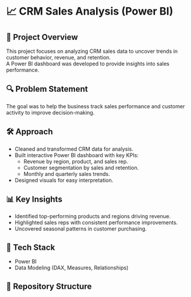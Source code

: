 # 📈 CRM Sales Analysis (Power BI)

## 📌 Project Overview
This project focuses on analyzing CRM sales data to uncover trends in customer behavior, revenue, and retention.  
A Power BI dashboard was developed to provide insights into sales performance.

## 🔍 Problem Statement
The goal was to help the business track sales performance and customer activity to improve decision-making.

## 🛠️ Approach
- Cleaned and transformed CRM data for analysis.  
- Built interactive Power BI dashboard with key KPIs:
  - Revenue by region, product, and sales rep.  
  - Customer segmentation by sales and retention.  
  - Monthly and quarterly sales trends.  
- Designed visuals for easy interpretation.

## 📊 Key Insights
- Identified top-performing products and regions driving revenue.  
- Highlighted sales reps with consistent performance improvements.  
- Uncovered seasonal patterns in customer purchasing.  

## 🧰 Tech Stack
- Power BI  
- Data Modeling (DAX, Measures, Relationships)  

## 📂 Repository Structure
